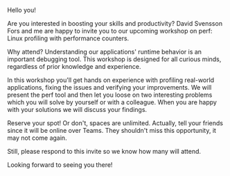 Hello you!

Are you interested in boosting your skills and productivity? David Svensson
Fors and me are happy to invite you to our upcoming workshop on perf: Linux
profiling with performance counters.

Why attend?
Understanding our applications' runtime behavior is an important debugging tool.
This workshop is designed for all curious minds, regardless of prior knowledge
and experience.

In this workshop you'll get hands on experience with profiling real-world
applications, fixing the issues and verifying your improvements. We will
present the perf tool and then let you loose on two interesting problems which
you will solve by yourself or with a colleague. When you are happy with your
solutions we will discuss your findings.

Reserve your spot!
Or don't, spaces are unlimited. Actually, tell your friends since it will be
online over Teams. They shouldn't miss this opportunity, it may not come again.

Still, please respond to this invite so we know how many will attend.

Looking forward to seeing you there!
